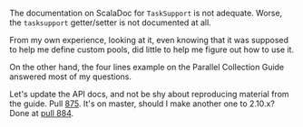 The documentation on ScalaDoc for `TaskSupport` is not adequate. Worse, the `tasksupport` getter/setter is not documented at all.

From my own experience, looking at it, even knowing that it was supposed to help me define custom pools, did little to help me figure out how to use it.

On the other hand, the four lines example on the Parallel Collection Guide answered most of my questions.

Let's update the API docs, and not be shy about reproducing material from the guide.
Pull [875](https://github.com/scala/scala/pull/875). It's on master, should I make another one to 2.10.x?
Done at [pull 884](https://github.com/scala/scala/pull/884).
